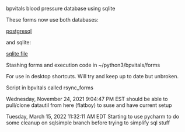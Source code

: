 bpvitals blood pressure database using sqlite

These forms now use both databases:

[postgresql](http://flatboy/adminer/adminerstart.php?pgsql=flatboy&username=rfile&db=rfile&ns=public&select=vsigns_bp)

and sqlite:

[sqlite file](file:///data/sqlite/vitals.db)

Stashing forms and execution code in ~/python3/bpvitals/forms

For use in desktop shortcuts. Will try and keep up to date but unbroken.

Script in bpvitals called rsync_forms

Wednesday, November 24, 2021 9:04:47 PM EST
should be able to pull/clone datautil from here (flatboy) to suse and have current setup

Tuesday, March 15, 2022 11:32:11 AM EDT
Starting to use pycharm to do some cleanup on sqlsimple branch before trying to simplify sql stuff


